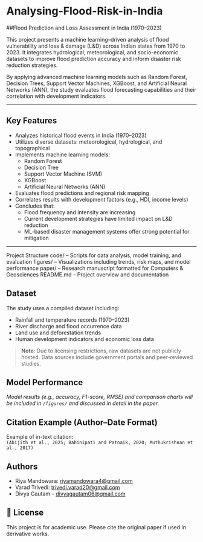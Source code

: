 # Analysing-Flood-Risk-in-India

##Flood Prediction and Loss Assessment in India (1970–2023)

This project presents a machine learning–driven analysis of flood vulnerability and loss & damage (L&D) across Indian states from 1970 to 2023. It integrates hydrological, meteorological, and socio-economic datasets to improve flood prediction accuracy and inform disaster risk reduction strategies.

By applying advanced machine learning models such as Random Forest, Decision Trees, Support Vector Machines, XGBoost, and Artificial Neural Networks (ANN), the study evaluates flood forecasting capabilities and their correlation with development indicators.

---

## Key Features

- Analyzes historical flood events in India (1970–2023)
- Utilizes diverse datasets: meteorological, hydrological, and topographical
- Implements machine learning models:
  - Random Forest  
  - Decision Tree  
  - Support Vector Machine (SVM)  
  - XGBoost  
  - Artificial Neural Networks (ANN)
- Evaluates flood predictions and regional risk mapping
- Correlates results with development factors (e.g., HDI, income levels)
- Concludes that:
  - Flood frequency and intensity are increasing
  - Current development strategies have limited impact on L&D reduction
  - ML-based disaster management systems offer strong potential for mitigation

---

Project Structure
code/ – Scripts for data analysis, model training, and evaluation
figures/ – Visualizations including trends, risk maps, and model performance
paper/ – Research manuscript formatted for Computers & Geosciences
README.md – Project overview and documentation


##  Dataset
The study uses a compiled dataset including:
- Rainfall and temperature records (1970–2023)
- River discharge and flood occurrence data
- Land use and deforestation trends
- Human development indicators and economic loss data

> **Note**: Due to licensing restrictions, raw datasets are not publicly hosted. Data sources include government portals and peer-reviewed studies.

##  Model Performance

*Model results (e.g., accuracy, F1-score, RMSE) and comparison charts will be included in `/figures/` and discussed in detail in the paper.*

## Citation Example (Author–Date Format)

Example of in-text citation:  
`(Abijith et al., 2025; Bahinipati and Patnaik, 2020; Muthukrishnan et al., 2017)`

## Authors

- Riya Mandowara: riyamandowara4@gmail.com
- Varad Trivedi: trivedi.varad20@gmail.com
- Divya Gautam – divyagautam06@gmail.com 

## 📄 License

This project is for academic use. Please cite the original paper if used in derivative works.


